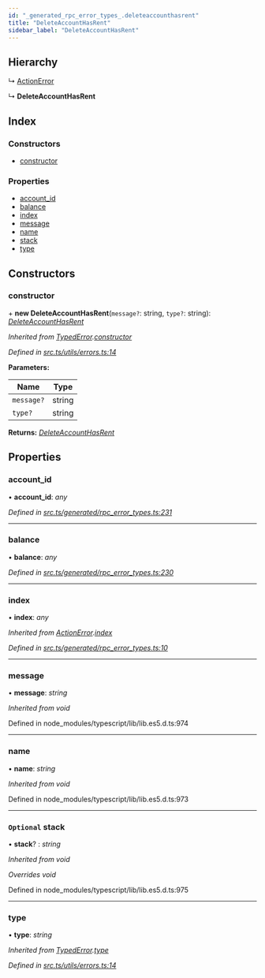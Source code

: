 ```yaml
---
id: "_generated_rpc_error_types_.deleteaccounthasrent"
title: "DeleteAccountHasRent"
sidebar_label: "DeleteAccountHasRent"
---
```


## Hierarchy

  ↳ [ActionError](_generated_rpc_error_types_.actionerror.md)

  ↳ **DeleteAccountHasRent**

## Index

### Constructors

* [constructor](_generated_rpc_error_types_.deleteaccounthasrent.md#constructor)

### Properties

* [account_id](_generated_rpc_error_types_.deleteaccounthasrent.md#account_id)
* [balance](_generated_rpc_error_types_.deleteaccounthasrent.md#balance)
* [index](_generated_rpc_error_types_.deleteaccounthasrent.md#index)
* [message](_generated_rpc_error_types_.deleteaccounthasrent.md#message)
* [name](_generated_rpc_error_types_.deleteaccounthasrent.md#name)
* [stack](_generated_rpc_error_types_.deleteaccounthasrent.md#optional-stack)
* [type](_generated_rpc_error_types_.deleteaccounthasrent.md#type)

## Constructors

###  constructor

\+ **new DeleteAccountHasRent**(`message?`: string, `type?`: string): *[DeleteAccountHasRent](_generated_rpc_error_types_.deleteaccounthasrent.md)*

*Inherited from [TypedError](_utils_errors_.typederror.md).[constructor](_utils_errors_.typederror.md#constructor)*

*Defined in [src.ts/utils/errors.ts:14](https://github.com/nearprotocol/nearlib/blob/36a8ddc/src.ts/utils/errors.ts#L14)*

**Parameters:**

Name | Type |
------ | ------ |
`message?` | string |
`type?` | string |

**Returns:** *[DeleteAccountHasRent](_generated_rpc_error_types_.deleteaccounthasrent.md)*

## Properties

###  account_id

• **account_id**: *any*

*Defined in [src.ts/generated/rpc_error_types.ts:231](https://github.com/nearprotocol/nearlib/blob/36a8ddc/src.ts/generated/rpc_error_types.ts#L231)*

___

###  balance

• **balance**: *any*

*Defined in [src.ts/generated/rpc_error_types.ts:230](https://github.com/nearprotocol/nearlib/blob/36a8ddc/src.ts/generated/rpc_error_types.ts#L230)*

___

###  index

• **index**: *any*

*Inherited from [ActionError](_generated_rpc_error_types_.actionerror.md).[index](_generated_rpc_error_types_.actionerror.md#index)*

*Defined in [src.ts/generated/rpc_error_types.ts:10](https://github.com/nearprotocol/nearlib/blob/36a8ddc/src.ts/generated/rpc_error_types.ts#L10)*

___

###  message

• **message**: *string*

*Inherited from void*

Defined in node_modules/typescript/lib/lib.es5.d.ts:974

___

###  name

• **name**: *string*

*Inherited from void*

Defined in node_modules/typescript/lib/lib.es5.d.ts:973

___

### `Optional` stack

• **stack**? : *string*

*Inherited from void*

*Overrides void*

Defined in node_modules/typescript/lib/lib.es5.d.ts:975

___

###  type

• **type**: *string*

*Inherited from [TypedError](_utils_errors_.typederror.md).[type](_utils_errors_.typederror.md#type)*

*Defined in [src.ts/utils/errors.ts:14](https://github.com/nearprotocol/nearlib/blob/36a8ddc/src.ts/utils/errors.ts#L14)*
